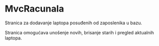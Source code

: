 # MvcRacunala
Stranica za dodavanje laptopa posuđenih od zaposlenika u bazu.

Stranica omogućava unošenje novih, brisanje starih i pregled aktualnih laptopa.
